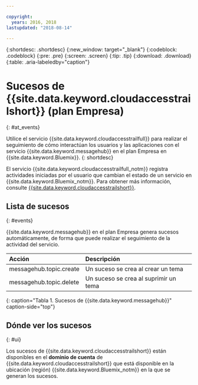 ```yaml
---

copyright:
  years: 2016, 2018
lastupdated: "2018-08-14"

---
```


{:shortdesc: .shortdesc}
{:new_window: target="_blank"}
{:codeblock: .codeblock}
{:pre: .pre}
{:screen: .screen}
{:tip: .tip}
{:download: .download}
{:table: .aria-labeledby="caption"}

<!-- Name your file `at-events.md` and include it in the Reference nav group in your toc file. -->

# Sucesos de {{site.data.keyword.cloudaccesstrailshort}} (plan Empresa)
{: #at_events}

Utilice el servicio {{site.data.keyword.cloudaccesstrailfull}} para realizar el seguimiento de cómo interactúan los usuarios y las aplicaciones con el servicio {{site.data.keyword.messagehub}} en el plan Empresa en {{site.data.keyword.Bluemix}}. 
{: shortdesc}

El servicio {{site.data.keyword.cloudaccesstrailfull_notm}} registra actividades iniciadas por el usuario que cambian el estado de un servicio en {{site.data.keyword.Bluemix_notm}}. Para obtener más información, consulte [{{site.data.keyword.cloudaccesstrailshort}}](/docs/services/cloud-activity-tracker/index.html#getting-started-with-cla).

<!-- You can create different sections to group events by area. -->

## Lista de sucesos
{: #events}

<!-- Make sure you introduce the table with a detailed description that immediately precedes it. For example, see https://console.bluemix.net/docs/services/cloud-activity-tracker/services/at_events_cf.html#catalog. -->

{{site.data.keyword.messagehub}} en el plan Empresa genera sucesos automáticamente, de forma que puede realizar el seguimiento de la actividad del servicio.

| Acción | Descripción |
|:-------|:------------|
| messagehub.topic.create | Un suceso se crea al crear un tema|
| messagehub.topic.delete | Un suceso se crea al suprimir un tema|
{: caption="Tabla 1. Sucesos de {{site.data.keyword.messagehub}}" caption-side="top"}

## Dónde ver los sucesos
{: #ui}

<!-- For example, choose one of the following two options. -->

<!-- Option 2: Add the following sentence if your service sends events to the account domain. -->

Los sucesos de {{site.data.keyword.cloudaccesstrailshort}} están disponibles en el **dominio de cuenta** de {{site.data.keyword.cloudaccesstrailshort}} que está disponible en la ubicación (región) {{site.data.keyword.Bluemix_notm}} en la que se generan los sucesos.










